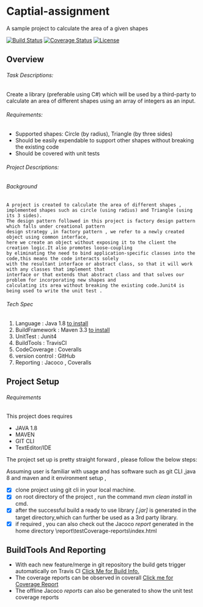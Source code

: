 # Captial-assignment
A sample project to calculate the area of a given shapes

[![Build Status](https://travis-ci.com/HITimran/captial-assignment.svg?branch=master)](https://travis-ci.com/HITimran/captial-assignment)
[![Coverage Status](https://coveralls.io/repos/github/HITimran/captial-assignment/badge.svg)](https://coveralls.io/github/HITimran/captial-assignment)
[![License](https://img.shields.io/badge/License-Apache%202.0-blue.svg)](https://opensource.org/licenses/Apache-2.0)

## Overview
###### Task Descriptions:
 
Create a library (preferable using C#) which will be used by a third-party to calculate an area of different shapes using an array of integers as an input.

###### Requirements:
* Supported shapes: Circle (by radius), Triangle (by three sides)
* Should be easily expendable to support other shapes without breaking the existing code
* Should be covered with unit tests

###### Project Descriptions:

###### Background 
```
A project is created to calculate the area of different shapes , 
implemented shapes such as circle (using radius) and Triangle (using its 3 sides).
The design pattern followed in this project is factory design pattern which falls under creational pattern
design strategy ,in factory pattern , we refer to a newly created object using common interface, 
here we create an object without exposing it to the client the creation logic.It also promotes loose-coupling
by eliminating the need to bind application-specific classes into the code,this means the code interacts solely
with the resultant interface or abstract class, so that it will work with any classes that implement that 
interface or that extends that abstract class and that solves our problem for incorporating new shapes and 
calculating its area without breaking the existing code.Junit4 is being used to write the unit test . 
```

###### Tech Spec
 1. Language : Java 1.8 [to install](http://www.oracle.com/technetwork/java/javase/downloads/jdk8-downloads-2133151.html)  
 2. BuildFramework : Maven 3.3 [to install](https://maven.apache.org/download.cgi)  
 3. UnitTest : Junit4 
 4. BuildTools : TravisCI
 5. CodeCoverage : Coveralls
 6. version control : GitHub
 7. Reporting : Jacoco , Coveralls 

## Project Setup

###### Requirements
This project does requires
* JAVA 1.8
* MAVEN
* GIT CLI
* TextEditor/IDE

The project set up is pretty straight forward , please follow the below steps:

Assuming user is familiar with usage and has software such as git CLI ,java 8 and maven and it environment setup ,
 - [x] clone project using git cli in your local machine.
 - [x] on root directory of the project , run the command *mvn clean install* in cmd.
 - [x] after the successful build a ready to use library *[.jar]* is generated in the target directory,which can further be used as a 3rd party library.
 - [x] if required , you can also check out the Jacoco *report* generated in the home directory \report\testCoverage-reports\index.html

## BuildTools And Reporting
- With each new feature/merge in git repository the build gets trigger automatically on Travis CI [Click Me for Build Info.](https://travis-ci.com/HITimran/captial-assignment) 
- The coverage reports can be observed in coverall [Click me for Coverage Report](https://coveralls.io/github/HITimran/captial-assignment)
- The offline Jacoco *reports* can also be generated to show the unit test coverage reports
